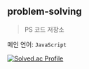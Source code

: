## problem-solving

> PS 코드 저장소  

메인 언어: `JavaScript`


[![Solved.ac Profile](http://mazassumnida.wtf/api/v2/generate_badge?boj=thumbzzero)](https://solved.ac/thumbzzero/)